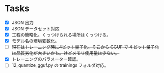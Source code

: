 # Tasks

- [x] JSON 出力
- [x] JSON データセット対応
- [x] 工程の簡略化。くっつけられる場所はくっつける。
- [x] モデル名の環境変数化。
- [ ] ~~現在はトレーニング時に4ビット量子化。そこから GGUF で 4 ビット量子化は品質劣化が大きいかも。けどメモリ使用量は少ない。~~
- [x] トレーニングのパラメーター確認。
- [ ] 12_quantize_gguf.py の trainings フォルダ対応。
